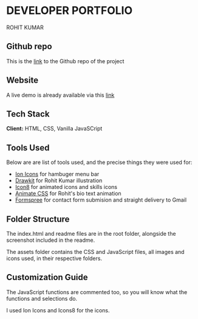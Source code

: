 # DEVELOPER PORTFOLIO

ROHIT KUMAR

## Github repo

This is the [link](https://github.com/rohitnitjsr1801/portfolio-rohit) to the Github repo of the project

## Website

A live demo is already available via this [link](https://rohit-1801portfolio.netlify.app//?)

## Tech Stack

**Client:** HTML, CSS, Vanilla JavaSCript

## Tools Used

Below are are list of tools used, and the precise things they were used for:

- [Ion Icons](https://ionic.io/ionicons) for hambuger menu bar
- [Drawkit](https://www.drawkit.io/) for Rohit Kumar illustration
- [Icon8](https://icons8.com/) for animated icons and skills icons
- [Animate CSS](https://animate.style/) for Rohit's bio text animation
- [Formspree](https://formspree.io/) for contact form submision and straight delivery to Gmail

## Folder Structure

The index.html and readme files are in the root folder, alongside the screenshot included in the readme.

The assets folder contains the CSS and JavaScript files, all images and icons used, in their respective folders.

## Customization Guide

The JavaScript functions are commented too, so you will know what the functions and selections do.

I used Ion Icons and Icons8 for the icons.
